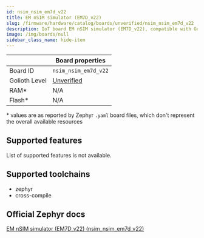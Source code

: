 ```yaml
---
id: nsim_nsim_em7d_v22
title: EM nSIM simulator (EM7D_v22)
slug: /firmware/hardware/catalog/boards/unverified/nsim_nsim_em7d_v22
description: IoT board EM nSIM simulator (EM7D_v22), compatible with Golioth at unverified level.
image: /img/boards/null
sidebar_class_name: hide-item
---
```


[//]: # (This is an auto-generated file, do not edit! Changes to it will be lost upon re-generation)



|                | Board properties     |
| -------------  | -------------------- |
| Board ID       | `nsim_nsim_em7d_v22` |
| Golioth Level  | [Unverified](/firmware/hardware#unverified-boards) |
| RAM*           | N/A |
| Flash*         | N/A |

\* values are as reported by Zephyr `.yaml` board files, which don't represent the overall available resources



## Supported features

List of supported features is not available.

## Supported toolchains

* zephyr
* cross-compile

## Official Zephyr docs

[EM nSIM simulator (EM7D_v22) (nsim_nsim_em7d_v22)](https://docs.zephyrproject.org/latest/boards/snps/nsim/arc_classic/doc/index.html)
